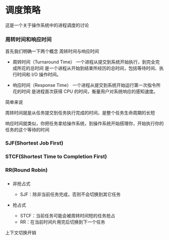 # 调度策略

这是一个关于操作系统中的进程调度的讨论

### 周转时间和响应时间

首先我们明确一下两个概念
周转时间与响应时间

- 周转时间（Turnaround Time）
  一个进程从提交到系统开始执行，到完全完成所花的总时间
  是一个进程从开始到结束所经历的总时间，包括等待时间、执行时间和 I/O 操作时间。

- 响应时间（Response Time）
  一个进程从提交到系统开始运行第一次指令所花的时间
  是进程首次获得 CPU 的时间，衡量用户对系统响应的感知速度。

简单来说

周转时间就是从任务提交到任务执行完成的时间，是整个任务生命周期的长短

响应时间就类似，你把任务拿给操作系统，到操作系统开始搭理你，开始执行你的任务的这个等待的时间

### SJF(Shortest Job First)

### STCF(Shortest Time to Completion First)

### RR(Round Robin)

###

- 非抢占式

  - SJF：除非当前任务完成，否则不会切换到其它任务

- 抢占式
  - STCF：当前任务可能会被周转时间短的任务抢占
  - RR：在当前时间片用完后切换到下一个任务

上下文切换开销
